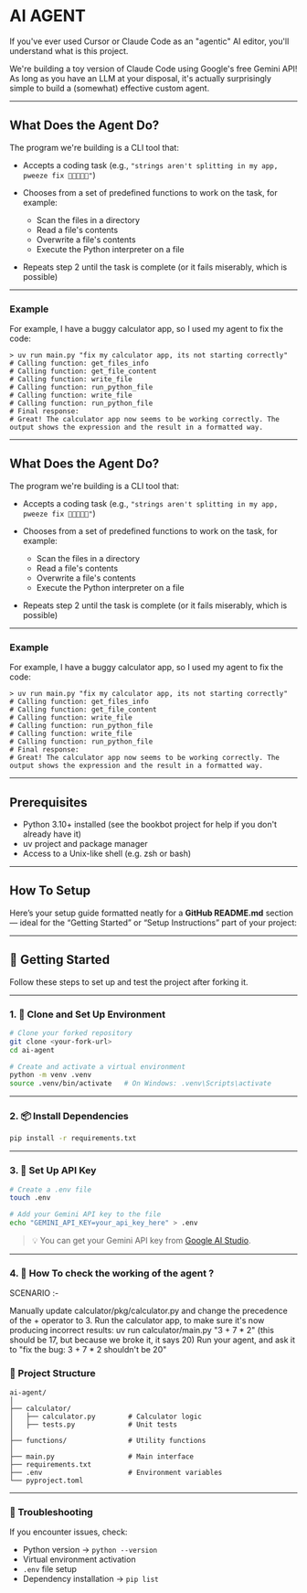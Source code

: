 
# AI AGENT

If you've ever used Cursor or Claude Code as an "agentic" AI editor, you'll understand what is this project.

We're building a toy version of Claude Code using Google's free Gemini API! As long as you have an LLM at your disposal, it's actually surprisingly simple to build a (somewhat) effective custom agent.

---

## What Does the Agent Do?

The program we're building is a CLI tool that:

* Accepts a coding task (e.g., `"strings aren't splitting in my app, pweeze fix 🥺👉🏽👈🏽"`)
* Chooses from a set of predefined functions to work on the task, for example:

  * Scan the files in a directory
  * Read a file's contents
  * Overwrite a file's contents
  * Execute the Python interpreter on a file
* Repeats step 2 until the task is complete (or it fails miserably, which is possible)

---

### Example

For example, I have a buggy calculator app, so I used my agent to fix the code:

```
> uv run main.py "fix my calculator app, its not starting correctly"
# Calling function: get_files_info
# Calling function: get_file_content
# Calling function: write_file
# Calling function: run_python_file
# Calling function: write_file
# Calling function: run_python_file
# Final response:
# Great! The calculator app now seems to be working correctly. The output shows the expression and the result in a formatted way.
```

---

## What Does the Agent Do?

The program we're building is a CLI tool that:

* Accepts a coding task (e.g., `"strings aren't splitting in my app, pweeze fix 🥺👉🏽👈🏽"`)
* Chooses from a set of predefined functions to work on the task, for example:

  * Scan the files in a directory
  * Read a file's contents
  * Overwrite a file's contents
  * Execute the Python interpreter on a file
* Repeats step 2 until the task is complete (or it fails miserably, which is possible)

---

### Example

For example, I have a buggy calculator app, so I used my agent to fix the code:

```
> uv run main.py "fix my calculator app, its not starting correctly"
# Calling function: get_files_info
# Calling function: get_file_content
# Calling function: write_file
# Calling function: run_python_file
# Calling function: write_file
# Calling function: run_python_file
# Final response:
# Great! The calculator app now seems to be working correctly. The output shows the expression and the result in a formatted way.
```

---

## Prerequisites

* Python 3.10+ installed (see the bookbot project for help if you don't already have it)
* uv project and package manager
* Access to a Unix-like shell (e.g. zsh or bash)

---
## How To Setup 

Here’s your setup guide formatted neatly for a **GitHub README.md** section — ideal for the “Getting Started” or “Setup Instructions” part of your project:

---

## 🧠 Getting Started

Follow these steps to set up and test the project after forking it.

---

### 1. 🚀 Clone and Set Up Environment

```bash
# Clone your forked repository
git clone <your-fork-url>
cd ai-agent

# Create and activate a virtual environment
python -m venv .venv
source .venv/bin/activate   # On Windows: .venv\Scripts\activate
```

---

### 2. 📦 Install Dependencies

```bash
pip install -r requirements.txt
```

---

### 3. 🔐 Set Up API Key

```bash
# Create a .env file
touch .env

# Add your Gemini API key to the file
echo "GEMINI_API_KEY=your_api_key_here" > .env
```

> 💡 You can get your Gemini API key from [Google AI Studio](https://aistudio.google.com/).

---

### 4. 🧪 How To check the working of the agent ? 
SCENARIO :- 

Manually update calculator/pkg/calculator.py and change the precedence of the + operator to 3.
Run the calculator app, to make sure it's now producing incorrect results: 
uv run calculator/main.py "3 + 7 * 2" (this should be 17, but because we broke it, it says 20)
Run your agent, and ask it to "fix the bug: 3 + 7 * 2 shouldn't be 20"


### 📁 Project Structure

```
ai-agent/
│
├── calculator/
│   ├── calculator.py        # Calculator logic
│   ├── tests.py             # Unit tests
│
├── functions/               # Utility functions
│
├── main.py                  # Main interface
├── requirements.txt
├── .env                     # Environment variables
└── pyproject.toml
```

---

### 🧩 Troubleshooting

If you encounter issues, check:

* Python version → `python --version`
* Virtual environment activation
* `.env` file setup
* Dependency installation → `pip list`


